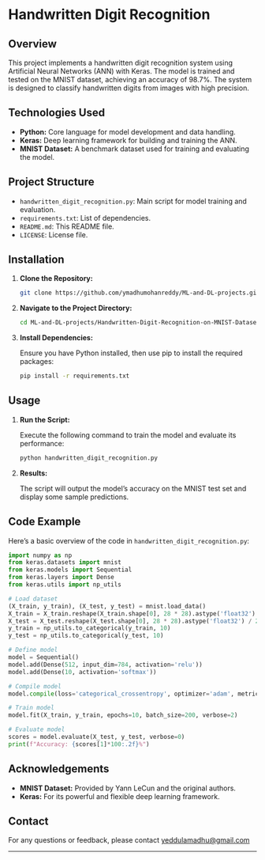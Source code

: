 



# Handwritten Digit Recognition

## Overview

This project implements a handwritten digit recognition system using Artificial Neural Networks (ANN) with Keras. The model is trained and tested on the MNIST dataset, achieving an accuracy of 98.7%. The system is designed to classify handwritten digits from images with high precision.

## Technologies Used

- **Python:** Core language for model development and data handling.
- **Keras:** Deep learning framework for building and training the ANN.
- **MNIST Dataset:** A benchmark dataset used for training and evaluating the model.

## Project Structure

- `handwritten_digit_recognition.py`: Main script for model training and evaluation.
- `requirements.txt`: List of dependencies.
- `README.md`: This README file.
- `LICENSE`: License file.

## Installation

1. **Clone the Repository:**

   ```bash
   git clone https://github.com/ymadhumohanreddy/ML-and-DL-projects.git
   ```

2. **Navigate to the Project Directory:**

   ```bash
   cd ML-and-DL-projects/Handwritten-Digit-Recognition-on-MNIST-Dataset
   ```

3. **Install Dependencies:**

   Ensure you have Python installed, then use pip to install the required packages:

   ```bash
   pip install -r requirements.txt
   ```

## Usage

1. **Run the Script:**

   Execute the following command to train the model and evaluate its performance:

   ```bash
   python handwritten_digit_recognition.py
   ```

2. **Results:**

   The script will output the model’s accuracy on the MNIST test set and display some sample predictions.

## Code Example

Here’s a basic overview of the code in `handwritten_digit_recognition.py`:

```python
import numpy as np
from keras.datasets import mnist
from keras.models import Sequential
from keras.layers import Dense
from keras.utils import np_utils

# Load dataset
(X_train, y_train), (X_test, y_test) = mnist.load_data()
X_train = X_train.reshape(X_train.shape[0], 28 * 28).astype('float32') / 255
X_test = X_test.reshape(X_test.shape[0], 28 * 28).astype('float32') / 255
y_train = np_utils.to_categorical(y_train, 10)
y_test = np_utils.to_categorical(y_test, 10)

# Define model
model = Sequential()
model.add(Dense(512, input_dim=784, activation='relu'))
model.add(Dense(10, activation='softmax'))

# Compile model
model.compile(loss='categorical_crossentropy', optimizer='adam', metrics=['accuracy'])

# Train model
model.fit(X_train, y_train, epochs=10, batch_size=200, verbose=2)

# Evaluate model
scores = model.evaluate(X_test, y_test, verbose=0)
print(f"Accuracy: {scores[1]*100:.2f}%")
```


## Acknowledgements

- **MNIST Dataset:** Provided by Yann LeCun and the original authors.
- **Keras:** For its powerful and flexible deep learning framework.

## Contact

For any questions or feedback, please contact yeddulamadhu@gmail.com

---
